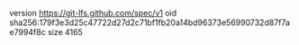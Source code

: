 version https://git-lfs.github.com/spec/v1
oid sha256:179f3e3d25c47722d27d2c71bf1fb20a14bd96373e56990732d87f7ae7994f8c
size 4165
